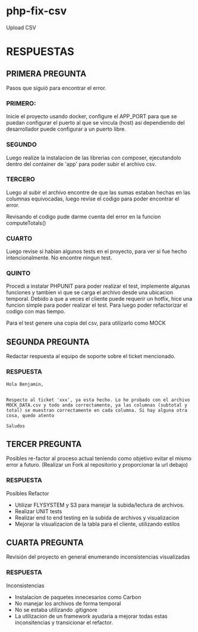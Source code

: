 # php-fix-csv
Upload CSV



# RESPUESTAS

## PRIMERA PREGUNTA
Pasos que siguió para encontrar el error.
### PRIMERO:

Inicie el proyecto usando docker, configure el APP_PORT para que se puedan configurar el puerto al que se vincula (host) asi dependiendo del desarrollador puede configurar a un puerto libre.
### SEGUNDO
Luego realize la instalacion de las librerias con composer, ejecutandolo dentro del container de 'app' para poder subir el archivo csv.

### TERCERO

Luego al subir el archivo encontre de que las sumas estaban hechas en las columnas equivocadas, luego revise el codigo para poder encontrar el error.

Revisando el codigo pude darme cuenta del error en la funcion computeTotals()

### CUARTO

Luego revise si habian algunos tests en el proyecto, para ver si fue hecho intencionalmente. No encontre ningun test.

### QUINTO

Procedi a instalar PHPUNIT para poder realizar el test, implemente algunas funciones y tambien vi que se carga el archivo desde una ubicacion temporal. Debido a que a veces el cliente puede requerir un hotfix, hice una funcion simple para poder realizar el test. Para luego poder refactorizar el codigo con mas tiempo.

Para el test genere una copia del csv, para utilizarlo como MOCK

## SEGUNDA PREGUNTA

Redactar respuesta al equipo de soporte sobre el ticket mencionado.

### RESPUESTA

```
Hola Benjamin,


Respecto al ticket 'xxx', ya esta hecho. Lo he probado con el archivo MOCK_DATA.csv y todo anda correctamente, ya las columnas (subtotal y total) se muestran correctamente en cada columna. Si hay alguna otra cosa, quedo atento

Saludos

```


## TERCER PREGUNTA

Posibles re-factor al proceso actual teniendo como objetivo evitar el mismo error a futuro. (Realizar un Fork al repositorio y proporcionar la url debajo)


### RESPUESTA

Posibles Refactor

- Utilizar FLYSYSTEM y S3 para manejar la subida/lectura de archivos.
- Realizar UNIT tests
- Realizar end to end testing en la subida de archivos y visualizacion
- Mejorar la visualizacion de la tabla para el cliente, utilizando estilos


## CUARTA PREGUNTA

Revisión del proyecto en general enumerando inconsistencias visualizadas

### RESPUESTA

Inconsistencias
- Instalacion de paquetes innecesarios como Carbon
- No manejar los archivos de forma temporal
- No se estaba utilizando .gitignore
- La utilizacion de un framework ayudaria a mejorar todas estas inconsitencias y transicionar el refactor.
